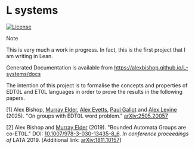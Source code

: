 # L systems

[![License](https://img.shields.io/badge/License-Apache_2.0-blue.svg)](https://opensource.org/licenses/Apache-2.0)

> [!NOTE]
> This is very much a work in progress. In fact, this is the first project that I am writing in Lean.

Generated Documentation is available from https://alexbishop.github.io/L-systems/docs

The intention of this project is to formalise the concepts and properties of EDT0L and ET0L languages in order to prove the results in the following papers.

[1] Alex Bishop, <a href="https://sites.google.com/site/melderau" target="_blank">Murray Elder</a>, <a href="https://sites.google.com/view/aevetts/home" target="_blank">Alex Evetts</a>, <a href="https://chercheurs.lille.inria.fr/pgallot/" target="_blank">Paul Gallot</a> and <a href="https://alex-a-levine.github.io/" target="_blank">Alex Levine</a> (2025). "On groups with EDT0L word problem." <a href="https://arxiv.org/abs/2505.20057" target="_blank">arXiv:2505.20057</a>

[2] Alex Bishop and <a href="https://sites.google.com/site/melderau" target="_blank">Murray Elder</a> (2019). "Bounded Automata Groups are co-ET0L." DOI:&nbsp;<a href="https://doi.org/10.1007/978-3-030-13435-8_6" target="_blank">10.1007/978-3-030-13435-8_6</a>. <i>In conference proceedings of</i> LATA 2019.  [Additional link: <a href="https://arxiv.org/abs/1811.10157" target="_blank">arXiv:1811.10157</a>]

